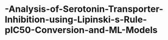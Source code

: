 # -Analysis-of-Serotonin-Transporter-Inhibition-using-Lipinski-s-Rule-pIC50-Conversion-and-ML-Models